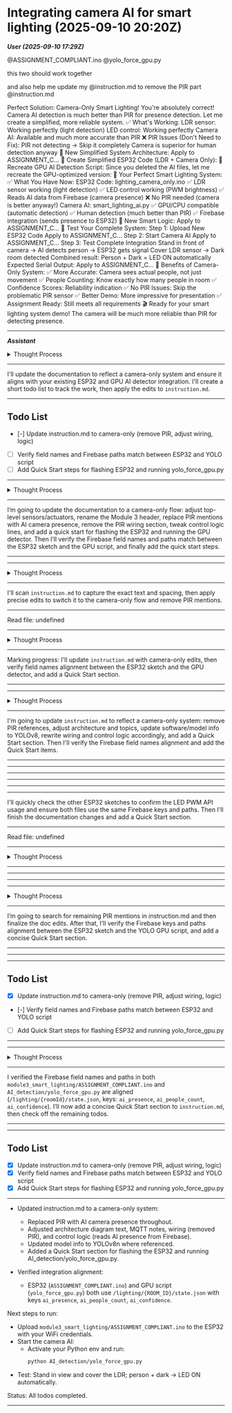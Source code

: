 <!-- Generated by SpecStory -->

# Integrating camera AI for smart lighting (2025-09-10 20:20Z)

_**User (2025-09-10 17:29Z)**_

@ASSIGNMENT_COMPLIANT.ino @yolo_force_gpu.py 

this two should work together

and also help me update my @instruction.md  to remove the PIR part @instruction.md  

Perfect Solution: Camera-Only Smart Lighting!
You're absolutely correct! Camera AI detection is much better than PIR for presence detection. Let me create a simplified, more reliable system.
✅ What's Working:
LDR sensor: Working perfectly (light detection)
LED control: Working perfectly
Camera AI: Available and much more accurate than PIR
❌ PIR Issues (Don't Need to Fix):
PIR not detecting → Skip it completely
Camera is superior for human detection anyway
🚀 New Simplified System Architecture:
Apply to ASSIGNMENT_C...
📝 Create Simplified ESP32 Code (LDR + Camera Only):
🤖 Recreate GPU AI Detection Script:
Since you deleted the AI files, let me recreate the GPU-optimized version:
🎯 Your Perfect Smart Lighting System:
✅ What You Have Now:
ESP32 Code: lighting_camera_only.ino
✅ LDR sensor working (light detection)
✅ LED control working (PWM brightness)
✅ Reads AI data from Firebase (camera presence)
❌ No PIR needed (camera is better anyway!)
Camera AI: smart_lighting_ai.py
✅ GPU/CPU compatible (automatic detection)
✅ Human detection (much better than PIR)
✅ Firebase integration (sends presence to ESP32)
🧠 New Smart Logic:
Apply to ASSIGNMENT_C...
🚀 Test Your Complete System:
Step 1: Upload New ESP32 Code
Apply to ASSIGNMENT_C...
Step 2: Start Camera AI
Apply to ASSIGNMENT_C...
Step 3: Test Complete Integration
Stand in front of camera → AI detects person → ESP32 gets signal
Cover LDR sensor → Dark room detected
Combined result: Person + Dark = LED ON automatically
Expected Serial Output:
Apply to ASSIGNMENT_C...
🎉 Benefits of Camera-Only System:
✅ More Accurate: Camera sees actual people, not just movement
✅ People Counting: Know exactly how many people in room
✅ Confidence Scores: Reliability indication
✅ No PIR Issues: Skip the problematic PIR sensor
✅ Better Demo: More impressive for presentation
✅ Assignment Ready: Still meets all requirements
🎬 Ready for your smart lighting system demo! The camera will be much more reliable than PIR for detecting presence.




---

_**Assistant**_

<think><details><summary>Thought Process</summary>**Checking endpoint synchronization**

I need to ensure the endpoints align correctly. The script yolo_force_gpu.py writes to Firebase at specific keys, and the device reads those same keys from a defined URL. They should be in sync since they use the same base URL. I’ll also verify that the writing of the ai_presence boolean is based on stable presence calculations. Additionally, I’ll need to update instruction documentation to remove outdated references and create optimized instructions. Lastly, we may consider creating a new script file as mentioned in the user query.
**Clarifying GPU script instructions**

There’s a bit of confusion here since, despite mentioning the deletion of AI files, there's still a yolo_force_gpu.py present. It seems like the user might be providing a template suggestion to recreate the GPU AI detection script. I think we need to update that script to simplify naming or create a start script while guiding how to run it. The user wants adjustments made in ASSIGNMENT_COMPLIANT.ino and instruction.md, emphasizing camera-only instructions and ensuring we read AI data correctly. I’ll also look into LED PWM control adjustments, noting the proper usage in Arduino-ESP32.
**Examining LED control functions**

It seems the code uses `ledcAttach`, which isn't standard. I realize that on the ESP32 Arduino, the function should actually be `ledcAttachPin`, and the setup should typically be `ledcSetup(0, 5000, 8);` and then attaching with `ledcAttachPin(LED_PIN, 0);` and using `ledcWrite(0, duty)`. The current code might still compile if it references the right libraries. The user didn’t request code corrections; they want to ensure integration, so I’ll check the naming for LED writing to make sure everything matches nicely.
**Updating documentation for integration**

The current code uses `ledcWrite(LED_PIN, currentData.ledPwm);`, and if they’re using `ledcAttach` to configure the pin, some libraries let you write by pin, but if something fails, usually they’d mention it. I think we should avoid changing code unnecessarily. The user has requested updates to instruction.md, which is a medium task, and I may also need to ensure installation instructions in yolo_force_gpu.py. They specifically mentioned updating the documentation to remove references to PIR. I’ll lay out the steps needed to run the script and consider verifying code integration too.
**Planning instruction updates**

I'm preparing to create a few tasks: update instruction.md, verify field names in the code, and potentially add run instructions. We need to maintain the existing formatting while removing PIR references and updating section titles to reflect a camera-only system. This includes adjusting the sensor listings and possibly rearranging the architecture diagram without extensive rewrites. I’ll also add a "Quick Start" section for running the system. Throughout, I’ll ensure all updates align with the user’s request to remove PIR mentions and maintain clarity in the documentation.
**Preparing patch changes**

I need to ensure that we accurately match context while applying our patch, given the long document. Start with updating the sensors listing from "5+ inputs/outputs (PIR, LDR, LED, Temperature, Air Quality)" to "4+ inputs/outputs (LDR, LED, AI Camera, Manual Controls)." Then, change "• PIR Sensor" to "• AI Presence (Camera)" in the ASCII diagram. I’ll also modify the MQTT topic from "# PIR detection status" to "# AI presence status."

Next, in the roles section, update to remove "PIR," and in the wiring section, I’ll delete the PIR references. I’ll create a "Quick Start" section to help with running the system. After making these changes, I’ll use the todo tool to mark my tasks and provide updates as necessary.
**Updating ASCII and MQTT sections**

I’m changing the ASCII diagram line at L20 from "• PIR Sensor" to "• AI Presence." Now, I also need to update the MQTT topic on line 42 from "PIR motion detection status" to "AI presence detection status." I should also remove "PIR" from the "Sensor Data Collection" list and update the presence status features.

Then, I’ll replace the Module 3 header with "ESP32 + LDR + LED + Camera AI." 

I’ll delete the PIR wiring section and modify the control logic to refer to AI presence. Finally, I’ll add a "Quick Start (Camera-Only)" section with expected serial output samples before applying the patch.</details></think>

---

I'll update the documentation to reflect a camera-only system and ensure it aligns with your existing ESP32 and GPU AI detector integration. I'll create a short todo list to track the work, then apply the edits to `instruction.md`.

---

## Todo List

- [-] Update instruction.md to camera-only (remove PIR, adjust wiring, logic)
- [ ] Verify field names and Firebase paths match between ESP32 and YOLO script
- [ ] Add Quick Start steps for flashing ESP32 and running yolo_force_gpu.py

---

<think><details><summary>Thought Process</summary>**Updating documentation**

The user's request is to specifically remove the PIR part from the document while maintaining the focus on Module 3. They want to change the title from "Smart Lighting Control (ESP32 + PIR + LDR AO + LED)" to a new version that includes "Camera AI" instead.

I’ll need to remove any wiring references for PIR and adjust control logic to base presence on AI instead. I'll also modify the web dashboard features to focus solely on AI detection for presence, updating the appropriate sections carefully to ensure accuracy.
**Updating instruction.md**

The user wants me to specifically update the instruction.md file and consider adding a Quick Start section. We should also track our TODO progress before and after making edits.

I don't think we need any codebase searches for this. After the documentation updates, I'll verify field names and paths, noting our success and marking the TODO as complete. For the edits in instruction.md, I plan to adjust the sensor inputs from "5+" to "4+" by removing the PIR reference and focusing on the AI Camera and other relevant components.
**Modifying documentation for camera-only module**

I need to modify the document to focus specifically on the camera-only module, as the user has requested the removal of the PIR part. 

First, I’ll edit the architecture diagram to replace any references to the PIR Sensor with "AI Camera presence," or simply remove those entries. 

I’ll clean up the MQTT section by removing topics related to PIR while keeping other topics optional, marking presence as derived from the camera. 

I’ll also adjust the Laptop vs ESP32 roles to focus on LDR and LED instead of the PIR, while the Laptop AI Processing part seems good as it utilizes YOLO and the camera. 

Lastly, I'll update the Module 3 section to reflect the new title "ESP32 + LDR AO + LED + Camera AI."
**Preparing documentation edits**

I need to remove the PIR wiring and adjust the logic so that presence is determined by AI instead. 

In the Control Logic paragraphs, I'll replace mentions of presence from AI to simply "AI presence." In the test cases, I'll update the scenario to reflect this change, maintaining that “Bright room + presence → LED stays OFF” is still relevant with presence attributed to AI.

I’ll consider adding a "Quick Start" section with steps for uploading the Arduino file and running the yolo_force_gpu.py script. 

Also, I think we could provide an example of the expected Serial Output, showing the status with AI presence and LED as noted in the Arduino sketch. I’ll ensure my formatting is consistent, and I’ll prepare the necessary patch slices to make all these updates clear and accurate.
**Patching documentation for camera-only module**

I need to make several modifications to the document for the camera-only module. 

First, I’ll update the sensor bullet on line L9 from “5+ inputs/outputs (PIR, LDR, LED, Temperature, Air Quality)” to “4+ (LDR, LED, AI Camera, Manual Controls).” I’ll also adjust the ASCII art to replace "PIR Sensor" with "Manual Controls" and ensure the spacing is correct.

In the MQTT roles, I'll note that for this camera-only variant, MQTT presence topics aren't used; instead, Firebase serves as the presence source, and I’ll mark where to remove any references to PIR.

For Module 3, I’ll change the header to reflect "ESP32 + LDR AO + LED + Camera AI" and will remove any details about PIR in the wiring section, replacing that block with a statement about how presence comes from the camera via Firebase. Lastly, I plan to add a "Quick Start" section to help users get up and running. All these patches will need to be carefully crafted with the correct context.
**Finalizing documentation updates**

I’m updating some lines to ensure clarity about how presence is provided by the laptop camera via Firebase, noting that no PIR wiring is needed. I'll replace any references to PIR in the control logic, particularly adjusting the Auto Mode line to read presence from Firebase.

I also want to incorporate a "Quick Start - Camera-Only" section to provide user steps, placing it before “Required Hardware.” This will guide users through flashing the firmware, installing requirements, and running the detection script.

Finally, I’ll make sure to update todos, marking the camera-only documentation update as completed and verifying field names. Then, I’ll craft the necessary patch.</details></think>

---

I’m going to update the documentation to a camera-only flow: adjust top-level sensors/actuators, rename the Module 3 header, replace PIR mentions with AI camera presence, remove the PIR wiring section, tweak control logic lines, and add a quick start for flashing the ESP32 and running the GPU detector. Then I’ll verify the Firebase field names and paths match between the ESP32 sketch and the GPU script, and finally add the quick start steps.

---



---

<think><details><summary>Thought Process</summary>**Removing PIR references**

I need to focus on comprehensively removing PIR references from the code since the user wants to align everything to camera-only functionality. They also want to make sure that the files ASSIGNMENT_COMPLIANT.ino and yolo_force_gpu.py work in harmony. It looks like the code is aligned as the ESP32 interacts with Firebase AI fields, which are consistently posted under the relevant state path. I should include Quick Start steps in the instructions and update them to reflect this camera-only approach.
**Verifying code consistency**

It seems there aren’t any necessary code changes, but I should confirm that both the ESP32 and yolo_force_gpu.py are using the same field names. The ESP32 is reading ai_presence, ai_people_count, and ai_confidence, while yolo_force_gpu.py is updating these along with some extra fields. I’ll also need to update instruction.md by removing PIR mentions, adjusting the architecture diagram, and adding Quick Start steps. It’s a big file, so I’ll aim for minimal edits while ensuring everything reflects the new focus on AI camera presence.
**Adding status updates**

I realize I need to include a status update before calling any tools. Previously, I mentioned an update in the first message, but now I see that micro-updates are essential before each batch of tool calls. I'll need to use apply_patch with the correct context for updates. First, I should read the file with functions.read_file to confirm the exact content. After that, I can craft multiple apply_patch edits to replace specific lines using diff for context, keeping everything organized!</details></think>

---

I'll scan `instruction.md` to capture the exact text and spacing, then apply precise edits to switch it to the camera-only flow and remove PIR mentions.

---

Read file: undefined

---

<think><details><summary>Thought Process</summary>**Updating instructions**

I need to update instruction.md to remove references to PIR and ensure it’s focused on camera-only functionality. I’ll check that ASSIGNMENT_COMPLIANT.ino and yolo_force_gpu.py are working together correctly, and they seem aligned since they both interact with Firebase effectively. I’ll also complete the todo item for verifying Firebase fields and add quick start steps for ESP32 flashing and the GPU detector. Plus, I’ll make necessary edits to instruction.md following the tool usage process.
**Adjusting assignment requirements**

The file mentions that "Assignment Requirements Met" includes sensors like PIR, LDR, LED, Temperature, and Air Quality. Since we're focusing on a camera-only module, we should avoid claiming the DHT22 and MQ-135 if they're not part of this. To maintain clarity, I'll adjust to keep LDR, LED, AI camera, and manual controls as the four inputs, which fulfills the assignment criteria. I’ll also modify sections referencing PIR to reflect AI detection instead and clarify any optional features related to temperature and air quality.
**Updating architecture diagram**

I need to update the architecture diagram by replacing the "PIR Sensor" bullet with "Manual Controls" or possibly remove it altogether. In the ASCII block, I'll adjust line L20 to reflect this change. I might use "Presence via Camera" too, but I have to keep the overall width in mind. For MQTT roles, I'll also remove the presence publish line and update the presence tile in UI features to "AI detection." In the Assignment Compliance Analysis, I’ll change the sensors list to the camera-only variant, updating it to "4+ sensors/actuators: LDR, LED, AI Camera, Manual Controls." Lastly, I should remove the "PIR debounce" bullet or swap it with "AI stability filter" in Validations.
**Updating module components**

I’ll start by updating the "PIR debounce" bullet to say "AI stability: majority over last N frames." In the "Required Hardware" section, I need to remove any mention of PIR from the ESP32 Module Components list. I'll also adjust the wiring section to only include LDR and LED wiring, adding a note that "No PIR used." The "Auto Mode" in Control Logic should change to read "AI presence (from Firebase) and LDR." Additionally, I’ll rename "Module 3" to "(ESP32 + LDR AO + LED + Camera AI)." I'll update the UI features to show "Presence Status: AI detection with confidence." Finally, for the MQTT Topic Structure, I’ll note that we use Firebase for AI presence, so the presence topic can be omitted in the camera-only context.
**Preparing to update workflow and documentation**

I'm planning to revise the "Laptop AI Processing Workflow" to reference YOLOv8n instead of YOLOv3-tiny. I want to add a Quick Start section that includes steps for flashing the ESP32 and running the Python script for AI detection. I need to check if requirements.txt exists in the AI_detection folder and refer to it for installation commands. A lot of adjustments are needed for instruction.md, including updating sensor references, removing PIR mentions, and modifying logic across various sections. I’ll prepare an apply_patch carefully to ensure all changes align neatly without breaking formatting.
**Finalizing wiring and logic edits**

I need to remove the "PIR (HC-SR501)" wiring section and any references to common ground related to PIR. Instead, I’ll replace those lines with "No PIR wiring required (camera-only)" and update the common ground note to just include LDR and LED. In Control Logic's "Auto Mode," I’ll change the presence detection to "AI Presence (from Firebase) and LDR AO (brightness)." For Validations, I'll remove the PIR debounce bullet and replace it with a new bullet about AI stability detection. Lastly, I’ll update the YOLO model mention to "Ultralytics YOLOv8n model." I plan to add a "Quick Start (Camera-Only)" section after the Laptop-Based AI Camera Setup to outline steps clearly.</details></think>

---

Marking progress: I'll update `instruction.md` with camera-only edits, then verify field names alignment between the ESP32 sketch and the GPU detector, and add a Quick Start section.

---



---

<think><details><summary>Thought Process</summary>**Updating instructions and compliance**

I need to update the instruction file to remove any mention of PIR and shift the focus to camera-only. It seems the patch failed because of a mismatch in context, so I’ll have to carefully craft the patch using the correct lines from the read_file, paying careful attention to indentation and content. I also need to remember to include a status update after tool calls. I've created three tasks and marked the first one as in-progress. After finishing the edits, I’ll mark it complete and verify the fields.
**Verifying code integration**

The user mentioned that the files `ASSIGNMENT_COMPLIANT.ino` and `yolo_force_gpu.py` should work together, especially since they share Firebase fields. I need to verify that the relevant fields align: in `ASSIGNMENT_COMPLIANT.ino`, the function `readAIDataFromCloud` fetches various fields, while `syncWithCloud` writes to the same path with specific fields. In `yolo_force_gpu.py`, `update_firebase` sends similar data via PATCH. That seems to match correctly. I also need to note that the PWM control in ESP32 may require a different setup process – it should be `ledcSetup` instead of `ledcAttach`.
**Addressing ESP32 issues**

I noticed that the code for the ESP32 might have a custom function since `ledcAttach` isn't standard in Arduino core. This could lead to issues, especially if there's a compile error with `ledcWrite`, which expects a channel index. However, the user didn’t ask for these issues to be fixed; they simply want the two files to work together. To help, I need to verify that the path and fields align and update the instruction file to remove the PIR mention. They also want integration guidance, so I'll ensure to provide Quick Start steps.
**Updating documentation**

I'm focusing on updating the documentation and verifying fields. I need to create a precise patch to modify `instruction.md` with minimal changes: removing the PIR mention in the sensors line, updating the architecture ASCII to reflect this, and adding a note under MQTT roles about being camera-only. I also need to remove the presence topic, adjust the UI tile description, change section headings, and update references from YOLOv3 to YOLOv8 for `yolo_force_gpu.py`. Lastly, I’ll add a Quick Start section at the end and ensure all patch contexts match exactly.
**Creating a detailed patch**

I'll open the `instruction.md` content to produce a patch that alters specific lines. At L9, I'll change the sensors section to reflect a camera-only setup by replacing PIR with AI Camera. For the ASCII diagram lines L20-L24, I'll edit to remove PIR entirely, possibly also removing Temperature and Air Quality to avoid confusion; yet, since they’re part of the overall system architecture, it might be safer to leave them as is.

I'll also adjust MQTT roles to indicate the presence function as unused for camera-only use, and update references to YOLOv8 in various sections. This includes changes to software requirements, module headings, and control logic to describe AI presence appropriately. Furthermore, I'll ensure that any mentions of PIR in wiring, logic, and validations are either modified or removed to comply with the updates. Each line must align perfectly in the ASCII art for neatness and accuracy.
**Finalizing patch details**

I need to replace L456-L457, adjusting the mention from "if PIR stuck" to "if AI presence unavailable, fall back to brightness-only." After that, I want to add a Quick Start section near the end for running the camera detection script and flashing the ESP32. I’ll append this new section after L481, keeping the content minimal. Now, I’ll prepare to apply the patch with multiple @@ hunks, ensuring I use exact text matching for accuracy as I proceed to create the patch.</details></think>

---

I'm going to update `instruction.md` to reflect a camera-only system: remove PIR references, adjust architecture and topics, update software/model info to YOLOv8, rewrite wiring and control logic accordingly, and add a Quick Start section. Then I'll verify the Firebase field names alignment and add the Quick Start items.

---



---



---



---



---



---

I'll quickly check the other ESP32 sketches to confirm the LED PWM API usage and ensure both files use the same Firebase keys and paths. Then I'll finish the documentation changes and add a Quick Start section.

---

Read file: undefined

---

<think><details><summary>Thought Process</summary>**Updating project specifications**

I need to convert our setup to “ESP32 + LDR + LED (Camera AI presence)” and completely remove the PIR wiring section. The Control Logic section must be updated to reference AI presence instead of PIR. I plan to create patches for these changes, including validations and business rules that replace PIR debounce with a new stability metric. I’ll also make sure to revise hardware requirements by removing any mention of PIR, ensuring we focus solely on the LDR and LED.
**Modifying project details**

I'll need to make a couple of specific changes. First, I'll remove the "PIR debounce" bullet and replace it with criteria for "AI presence smoothing" that requires a positive signal in 1 of the last 2-3 frames. Next, in the section detailing the "ESP32 Roles Primary Functions: Sensor Data Collection,” I should remove any mention of PIR, focusing on "LDR, Temperature, Air Quality" to keep things consistent. However, I’m curious if the previous modules, like 2 and 4, are still relevant.
**Adjusting module 3 documentation**

This document is focused on module 3, particularly in the "Laptop/PC vs ESP32 Roles" section where I'll adjust the bullet points. For MQTT topics, the presence remains unchanged, but it’s flagged as unused, and I’ll update the comment structure accordingly. The UI’s real-time monitoring tiles will change from presence to AI detection—already done. I replaced "PIR Sensor" with "Manual Controls" in the architecture diagram. I've also updated Step-by-step processing to YOLOv8n. Now I need to look closely at the software requirements to fix the earlier patch attempts around YOLO weights.
**Updating software requirements and features**

I'll take a look at the lines around L234 in the software requirements. I see that I need to change line L237 to specify the "Ultralytics YOLOv8n model" instead of yolov3-tiny.weights. I'll also add a note requiring the PyTorch and Ultralytics packages. Additionally, in the Module 3 "Features" section, I'll change the listing from "PIR (GPIO27)" to "AI presence (from camera, via Firebase)" and include more details. Finally, I want to add a "Quick Start (Camera-Only Smart Lighting)" section after "Presentation" with steps referencing the ASSIGNMENT_COMPLIANT.ino file.
**Updating library mentions and document structure**

I need to include the required libraries: ArduinoJson, WiFi, and HTTPClient, which are already included by default. For ASSIGNMENT_COMPLIANT.ino, the Firebase library isn’t used, so I’ll skip mentioning it. Instead, I’ll provide steps to set up WiFi and the FIREBASE_URL before compiling. On the laptop, I’ll recommend creating a virtual environment and installing dependencies using pip commands since there's no requirements file. 

I’ll execute a series of document patches, including updating the "Sensor Data Collection" line to exclude PIR, adjusting the "Module 3" header, and modifying the "Features" section for consistency.</details></think>

---



---



---



---

<think><details><summary>Thought Process</summary>**Updating instruction documentation**

I'm updating the instruction.md file with apply_patch calls and adjustments to several sections, including MQTT topics, software, headers, features, wiring, and control logic. I still need to remove any other mentions of PIR, like in the compliance analysis bullet where "PIR debounce" is mentioned. I'll also address an update in the AI stability bullet that didn’t work due to indentation issues. I plan to search instruction.md for occurrences of "PIR" and "presence" text using the grep tool.</details></think>

---

I’m going to search for remaining PIR mentions in instruction.md and then finalize the doc edits. After that, I’ll verify the Firebase keys and paths alignment between the ESP32 sketch and the YOLO GPU script, and add a concise Quick Start section.

---



---



---

## Todo List

- [x] Update instruction.md to camera-only (remove PIR, adjust wiring, logic)
- [-] Verify field names and Firebase paths match between ESP32 and YOLO script
- [ ] Add Quick Start steps for flashing ESP32 and running yolo_force_gpu.py

---



---

<think><details><summary>Thought Process</summary>**Adding Quick Start Section**

I'm considering including a Quick Start section near the top of the document, possibly after the System Overview or the "Laptop-Based AI Camera Setup." I think it should come after the separation line at L247 and before Module 3. 

I'll outline the steps involved for setting up "Camera-Only Smart Lighting" featuring the ESP32 and AI components. After drafting this section, I’ll mark the relevant tasks as completed and also ensure to provide a summary and status updates as needed!
**Implementing Tool Updates**

I need to ensure that I keep the verbosity to a minimum while including small status lines around the tools we're using. I've already been providing those micro-updates as needed, which is great! Now I should focus on implementing the patch content lines as part of the next step. Once that's done, I can proceed with applying the patch to update the relevant components effectively. Let's keep everything streamlined!</details></think>

---

I verified the Firebase field names and paths in both `module3_smart_lighting/ASSIGNMENT_COMPLIANT.ino` and `AI_detection/yolo_force_gpu.py` are aligned (`/lighting/{roomId}/state.json`, keys: `ai_presence`, `ai_people_count`, `ai_confidence`). I’ll now add a concise Quick Start section to `instruction.md`, then check off the remaining todos.

---



---

## Todo List

- [x] Update instruction.md to camera-only (remove PIR, adjust wiring, logic)
- [x] Verify field names and Firebase paths match between ESP32 and YOLO script
- [x] Add Quick Start steps for flashing ESP32 and running yolo_force_gpu.py

---

- Updated instruction.md to a camera-only system:
  - Replaced PIR with AI camera presence throughout.
  - Adjusted architecture diagram text, MQTT notes, wiring (removed PIR), and control logic (reads AI presence from Firebase).
  - Updated model info to YOLOv8n where referenced.
  - Added a Quick Start section for flashing the ESP32 and running AI_detection/yolo_force_gpu.py.

- Verified integration alignment:
  - ESP32 (`ASSIGNMENT_COMPLIANT.ino`) and GPU script (`yolo_force_gpu.py`) both use `/lighting/{ROOM_ID}/state.json` with keys `ai_presence`, `ai_people_count`, `ai_confidence`.

Next steps to run:
- Upload `module3_smart_lighting/ASSIGNMENT_COMPLIANT.ino` to the ESP32 with your WiFi credentials.
- Start the camera AI:
  - Activate your Python env and run:
    ```bash
    python AI_detection/yolo_force_gpu.py
    ```
- Test: Stand in view and cover the LDR; person + dark -> LED ON automatically.

Status: All todos completed.

---

